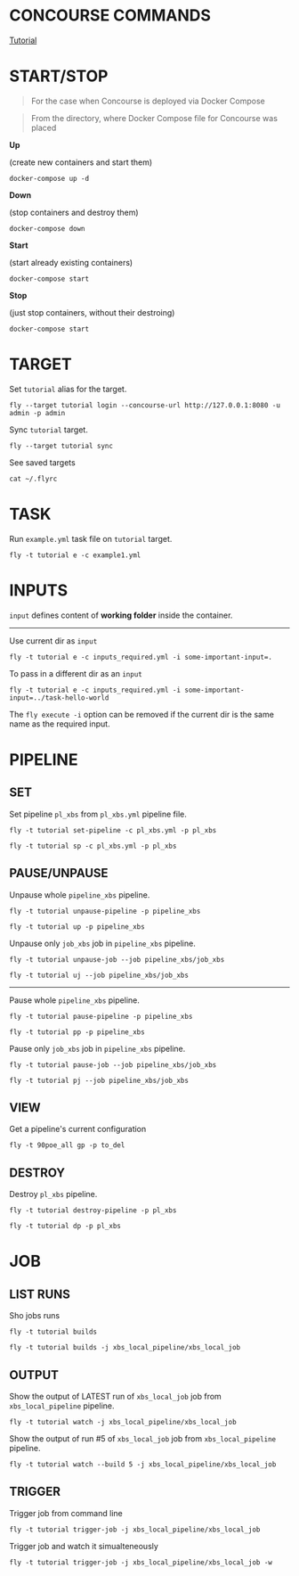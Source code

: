 # CONCOURSE COMMANDS

[Tutorial](https://concoursetutorial.com/)


# START/STOP

> For the case when Concourse is deployed via Docker Compose

> From the directory, where Docker Compose file for Concourse was placed

**Up**

(create new containers and start them)
```
docker-compose up -d
```

**Down** 

(stop containers and destroy them)
```
docker-compose down
```

**Start** 

(start already existing containers)
```
docker-compose start
```

**Stop**

(just stop containers, without their destroing)
```
docker-compose start
```


# TARGET

Set `tutorial` alias for the target.
```
fly --target tutorial login --concourse-url http://127.0.0.1:8080 -u admin -p admin
```

Sync `tutorial` target.
```
fly --target tutorial sync
```

See saved targets
```
cat ~/.flyrc
```

# TASK

Run `example.yml` task file on `tutorial` target.
```
fly -t tutorial e -c example1.yml
```

# INPUTS

`input` defines content of **working folder** inside the container.

_______________

Use current dir as `input`
```
fly -t tutorial e -c inputs_required.yml -i some-important-input=.
```

To pass in a different dir as an `input`
```
fly -t tutorial e -c inputs_required.yml -i some-important-input=../task-hello-world
```

The `fly execute -i` option can be removed if the current dir is the same name as the required input.



# PIPELINE

## SET

Set pipeline `pl_xbs` from `pl_xbs.yml` pipeline file.
```
fly -t tutorial set-pipeline -c pl_xbs.yml -p pl_xbs

fly -t tutorial sp -c pl_xbs.yml -p pl_xbs
```

## PAUSE/UNPAUSE

Unpause whole `pipeline_xbs` pipeline.
```
fly -t tutorial unpause-pipeline -p pipeline_xbs

fly -t tutorial up -p pipeline_xbs
```

Unpause only `job_xbs` job in `pipeline_xbs` pipeline.
```
fly -t tutorial unpause-job --job pipeline_xbs/job_xbs

fly -t tutorial uj --job pipeline_xbs/job_xbs
```

___________

Pause whole `pipeline_xbs` pipeline.
```
fly -t tutorial pause-pipeline -p pipeline_xbs

fly -t tutorial pp -p pipeline_xbs
```

Pause only `job_xbs` job in `pipeline_xbs` pipeline.
```
fly -t tutorial pause-job --job pipeline_xbs/job_xbs

fly -t tutorial pj --job pipeline_xbs/job_xbs
```

## VIEW

Get a pipeline's current configuration
```
fly -t 90poe_all gp -p to_del
```

## DESTROY

Destroy `pl_xbs` pipeline.
```
fly -t tutorial destroy-pipeline -p pl_xbs 

fly -t tutorial dp -p pl_xbs
```


# JOB

## LIST RUNS


Sho jobs runs
```
fly -t tutorial builds

fly -t tutorial builds -j xbs_local_pipeline/xbs_local_job
```


## OUTPUT

Show the output of LATEST run of `xbs_local_job` job from `xbs_local_pipeline` pipeline.
```
fly -t tutorial watch -j xbs_local_pipeline/xbs_local_job
```

Show the output of run #5 of `xbs_local_job` job from `xbs_local_pipeline` pipeline.
```
fly -t tutorial watch --build 5 -j xbs_local_pipeline/xbs_local_job
```


## TRIGGER

Trigger job from command line
```
fly -t tutorial trigger-job -j xbs_local_pipeline/xbs_local_job
```

Trigger job and watch it simualteneously
```
fly -t tutorial trigger-job -j xbs_local_pipeline/xbs_local_job -w
```












